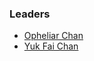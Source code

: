 ### Leaders

* [Opheliar Chan](mailto:opheliar.chan@owasp.org)
* [Yuk Fai Chan](mailto:yukfai.chan@owasp.org)
